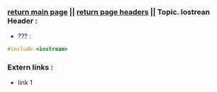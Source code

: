 ### [return main page](../../README.md) || [return page headers](PAGE_HEADERS.md) ||  Topic. Iostrean Header : 
* ??? :
```c++
#include <iostream>
```

### Extern links :
* link 1
